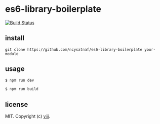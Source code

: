 # es6-library-boilerplate
[![Build Status](https://travis-ci.org/ncysatnaf/es6-library-boilerplate.svg?branch=master)](https://travis-ci.org/ncysatnaf/es6-library-boilerplate)
## install

```
git clone https://github.com/ncysatnaf/es6-library-boilerplate your-module
```

## usage  

```bash
$ npm run dev

$ npm run build
```


## license

MIT. Copyright (c) [viii](https://github.com/ncysatnaf).
